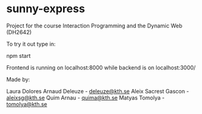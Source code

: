 # sunny-express
Project for the course Interaction Programming and the Dynamic Web (DH2642)

To try it out type in:

npm start

Frontend is running on localhost:8000 while backend is on localhost:3000/<functions>

Made by:

Laura Dolores Arnaud Deleuze - deleuze@kth.se
Aleix Sacrest Gascon - aleixsg@kth.se
Quim Arnau - quima@kth.se
Matyas Tomolya - tomolya@kth.se
